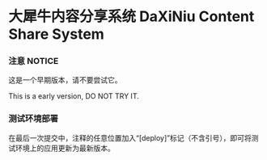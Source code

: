 大犀牛内容分享系统
DaXiNiu Content Share System
==========

### 注意 NOTICE

这是一个早期版本，请不要尝试它。

This is a early version, DO NOT TRY IT.

### 测试环境部署

在最后一次提交中，注释的任意位置加入“[deploy]”标记（不含引号），即可将测试环境上的应用更新为最新版本。